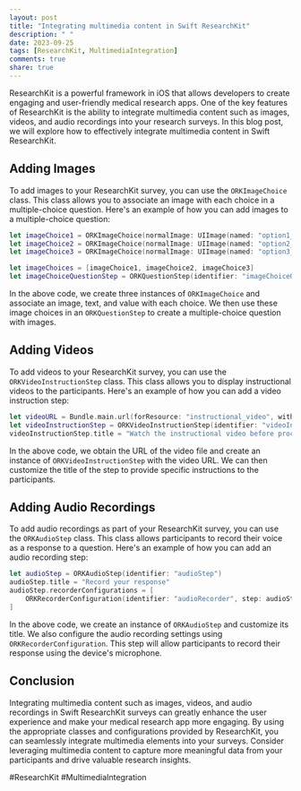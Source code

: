 ```yaml
---
layout: post
title: "Integrating multimedia content in Swift ResearchKit"
description: " "
date: 2023-09-25
tags: [ResearchKit, MultimediaIntegration]
comments: true
share: true
---
```


ResearchKit is a powerful framework in iOS that allows developers to create engaging and user-friendly medical research apps. One of the key features of ResearchKit is the ability to integrate multimedia content such as images, videos, and audio recordings into your research surveys. In this blog post, we will explore how to effectively integrate multimedia content in Swift ResearchKit.

## Adding Images

To add images to your ResearchKit survey, you can use the `ORKImageChoice` class. This class allows you to associate an image with each choice in a multiple-choice question. Here's an example of how you can add images to a multiple-choice question:

```swift
let imageChoice1 = ORKImageChoice(normalImage: UIImage(named: "option1_normal"), selectedImage: UIImage(named: "option1_selected"), text: "Option 1", value: "option1")
let imageChoice2 = ORKImageChoice(normalImage: UIImage(named: "option2_normal"), selectedImage: UIImage(named: "option2_selected"), text: "Option 2", value: "option2")
let imageChoice3 = ORKImageChoice(normalImage: UIImage(named: "option3_normal"), selectedImage: UIImage(named: "option3_selected"), text: "Option 3", value: "option3")

let imageChoices = [imageChoice1, imageChoice2, imageChoice3]
let imageChoiceQuestionStep = ORKQuestionStep(identifier: "imageChoiceQuestionStep", title: "Choose an option", answer: ORKAnswerFormat.choiceAnswerFormat(with: .singleChoice, textChoices: imageChoices))
```

In the above code, we create three instances of `ORKImageChoice` and associate an image, text, and value with each choice. We then use these image choices in an `ORKQuestionStep` to create a multiple-choice question with images.

## Adding Videos

To add videos to your ResearchKit survey, you can use the `ORKVideoInstructionStep` class. This class allows you to display instructional videos to the participants. Here's an example of how you can add a video instruction step:

```swift
let videoURL = Bundle.main.url(forResource: "instructional_video", withExtension: "mp4")
let videoInstructionStep = ORKVideoInstructionStep(identifier: "videoInstructionStep", videoURL: videoURL)
videoInstructionStep.title = "Watch the instructional video before proceeding"
```

In the above code, we obtain the URL of the video file and create an instance of `ORKVideoInstructionStep` with the video URL. We can then customize the title of the step to provide specific instructions to the participants.

## Adding Audio Recordings

To add audio recordings as part of your ResearchKit survey, you can use the `ORKAudioStep` class. This class allows participants to record their voice as a response to a question. Here's an example of how you can add an audio recording step:

```swift
let audioStep = ORKAudioStep(identifier: "audioStep")
audioStep.title = "Record your response"
audioStep.recorderConfigurations = [
    ORKRecorderConfiguration(identifier: "audioRecorder", step: audioStep, outputDirectory: nil)
]
```

In the above code, we create an instance of `ORKAudioStep` and customize its title. We also configure the audio recording settings using `ORKRecorderConfiguration`. This step will allow participants to record their response using the device's microphone.

## Conclusion

Integrating multimedia content such as images, videos, and audio recordings in Swift ResearchKit surveys can greatly enhance the user experience and make your medical research app more engaging. By using the appropriate classes and configurations provided by ResearchKit, you can seamlessly integrate multimedia elements into your surveys. Consider leveraging multimedia content to capture more meaningful data from your participants and drive valuable research insights.

#ResearchKit #MultimediaIntegration